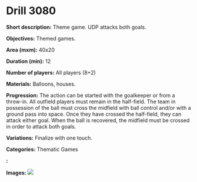 # Drill 3080

**Short description:**
Theme game. UDP attacks both goals.

**Objectives:**
Themed games.

**Area (mxm):**
40x20

**Duration (min):**
12

**Number of players:**
All players (8+2)

**Materials:**
Balloons, houses.

**Progression:**
The action can be started with the goalkeeper or from a throw-in. All outfield players must remain in the half-field. The team in possession of the ball must cross the midfield with ball control and/or with a ground pass into space. Once they have crossed the half-field, they can attack either goal. When the ball is recovered, the midfield must be crossed in order to attack both goals.

**Variations:**
Finalize with one touch.

**Categories:**
Thematic Games

**:**


**Images:**
![](https://www.coachingfutsal.com/\images\a8789d9c-ec0d-4fb2-b36e-f770d467255d_57.png)

